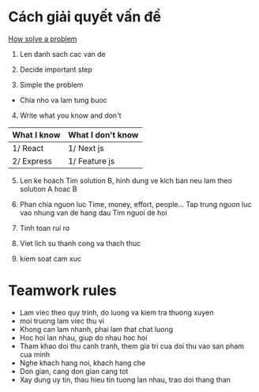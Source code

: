 # Cách giải quyết vấn đề

[How solve a problem](https://www.wikihow.vn/Gi%E1%BA%A3i-quy%E1%BA%BFt-V%E1%BA%A5n-%C4%91%E1%BB%81)


1. Len danh sach cac van de

2. Decide important step

3. Simple the problem

- Chia nho va lam tung buoc

4. Write what you know and don't

|What I know| What I don't know|
|--|--|
|1/ React | 1/ Next js |
|2/ Express | 1/ Feature js |

5. Len ke hoach
Tim solution B, hinh dung ve kich ban neu lam theo solution A hoac B

6. Phan chia nguon luc
Time, money, effort, people...
Tap trung nguon luc vao nhung van de hang dau
Tim nguoi de hoi

7. Tinh toan rui ro

8. Viet lich su thanh cong va thach thuc

9. kiem soat cam xuc

# Teamwork rules

- Lam viec theo quy trinh, do luong va kiem tra thuong xuyen
- moi truong lam viec thu vi
- Khong can lam nhanh, phai lam that chat luong
- Hoc hoi lan nhau, giup do nhau hoc hoi
- Tham khao doi thu canh tranh, them gia tri cua doi thu vao san pham cua minh
- Nghe khach hang noi, khach hang che
- Don gian, cang don gian cang tot
- Xay dung uy tin, thau hieu tin tuong lan nhau, trao doi thang than
